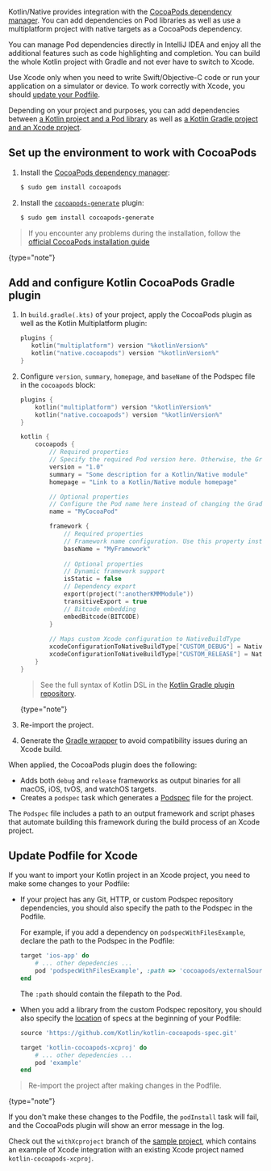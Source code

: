 [//]: # (title: CocoaPods overview and setup)

Kotlin/Native provides integration with the [CocoaPods dependency manager](https://cocoapods.org/). You can add dependencies
on Pod libraries as well as use a multiplatform project with native targets as a CocoaPods dependency.

You can manage Pod dependencies directly in IntelliJ IDEA and enjoy all the additional features such as code highlighting 
and completion. You can build the whole Kotlin project with Gradle and not ever have to switch to Xcode. 

Use Xcode only when you need to write Swift/Objective-C code or run your application on a simulator or device.
To work correctly with Xcode, you should [update your Podfile](#update-podfile-for-xcode). 

Depending on your project and purposes, you can add dependencies between [a Kotlin project and a Pod library](native-cocoapods-libraries.md)
as well as [a Kotlin Gradle project and an Xcode project](native-cocoapods-xcode.md).

## Set up the environment to work with CocoaPods

1. Install the [CocoaPods dependency manager](https://cocoapods.org/):

    ```ruby
    $ sudo gem install cocoapods
    ```

2. Install the [`cocoapods-generate`](https://github.com/square/cocoapods-generate) plugin:

    ```ruby
    $ sudo gem install cocoapods-generate
    ```

> If you encounter any problems during the installation, follow the [official CocoaPods installation guide](https://guides.cocoapods.org/using/getting-started.html#getting-started)
> 
{type="note"}

## Add and configure Kotlin CocoaPods Gradle plugin

1. In `build.gradle(.kts)` of your project, apply the CocoaPods plugin as well as the Kotlin Multiplatform plugin:
    
    ```kotlin
    plugins {
       kotlin("multiplatform") version "%kotlinVersion%"
       kotlin("native.cocoapods") version "%kotlinVersion%"
    }
    ```

2. Configure `version`, `summary`, `homepage`, and `baseName` of the Podspec file in the `cocoapods` block:
    
    ```kotlin
    plugins {
        kotlin("multiplatform") version "%kotlinVersion%"
        kotlin("native.cocoapods") version "%kotlinVersion%"
    }
 
    kotlin {
        cocoapods {
            // Required properties
            // Specify the required Pod version here. Otherwise, the Gradle project version is used.
            version = "1.0"
            summary = "Some description for a Kotlin/Native module"
            homepage = "Link to a Kotlin/Native module homepage"
   
            // Optional properties
            // Configure the Pod name here instead of changing the Gradle project name
            name = "MyCocoaPod"

            framework {
                // Required properties              
                // Framework name configuration. Use this property instead of deprecated 'frameworkName'
                baseName = "MyFramework"
                
                // Optional properties
                // Dynamic framework support
                isStatic = false
                // Dependency export
                export(project(":anotherKMMModule"))
                transitiveExport = true
                // Bitcode embedding
                embedBitcode(BITCODE)
            }
            
            // Maps custom Xcode configuration to NativeBuildType
            xcodeConfigurationToNativeBuildType["CUSTOM_DEBUG"] = NativeBuildType.DEBUG
            xcodeConfigurationToNativeBuildType["CUSTOM_RELEASE"] = NativeBuildType.RELEASE
        }
    }
    ```

    > See the full syntax of Kotlin DSL in the [Kotlin Gradle plugin repository](https://github.com/JetBrains/kotlin/blob/master/libraries/tools/kotlin-gradle-plugin/src/main/kotlin/org/jetbrains/kotlin/gradle/targets/native/cocoapods/CocoapodsExtension.kt).
    >
    {type="note"}
    
3. Re-import the project.
4. Generate the [Gradle wrapper](https://docs.gradle.org/current/userguide/gradle_wrapper.html) to avoid compatibility
issues during an Xcode build.

When applied, the CocoaPods plugin does the following:

* Adds both `debug` and `release` frameworks as output binaries for all macOS, iOS, tvOS, and watchOS targets.
* Creates a `podspec` task which generates a [Podspec](https://guides.cocoapods.org/syntax/podspec.html)
file for the project.

The `Podspec` file includes a path to an output framework and script phases that automate building this framework during 
the build process of an Xcode project.

## Update Podfile for Xcode

If you want to import your Kotlin project in an Xcode project, you need to make some changes to your Podfile:

* If your project has any Git, HTTP, or custom Podspec repository dependencies, you should also specify the path to
the Podspec in the Podfile.

    For example, if you add a dependency on `podspecWithFilesExample`, declare the path to the Podspec in the Podfile:

    ```ruby
    target 'ios-app' do
        # ... other depedencies ...
        pod 'podspecWithFilesExample', :path => 'cocoapods/externalSources/url/podspecWithFilesExample'
    end
    ```

    The `:path` should contain the filepath to the Pod.

* When you add a library from the custom Podspec repository, you should also specify the [location](https://guides.cocoapods.org/syntax/podfile.html#source)
of specs at the beginning of your Podfile:

    ```ruby
    source 'https://github.com/Kotlin/kotlin-cocoapods-spec.git'

    target 'kotlin-cocoapods-xcproj' do
        # ... other depedencies ...
        pod 'example'
    end
    ```

> Re-import the project after making changes in the Podfile.
>
{type="note"}

If you don't make these changes to the Podfile, the `podInstall` task will fail, and the CocoaPods plugin will show
an error message in the log.

Check out the `withXcproject` branch of the [sample project](https://github.com/Kotlin/kmm-with-cocoapods-sample),
which contains an example of Xcode integration with an existing Xcode project named `kotlin-cocoapods-xcproj`.